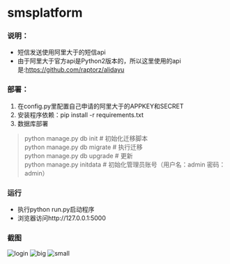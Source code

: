 # smsplatform

### 说明：
* 短信发送使用阿里大于的短信api
* 由于阿里大于官方api是Python2版本的，所以这里使用的api是:https://github.com/raptorz/alidayu
### 部署：
1. 在config.py里配置自己申请的阿里大于的APPKEY和SECRET
2. 安装程序依赖：pip install -r requirements.txt
3. 数据库部署
> python manage.py db init  # 初始化迁移脚本  
> python manage.py db migrate  # 执行迁移  
> python manage.py db upgrade  # 更新  
> python manage.py initdata # 初始化管理员账号（用户名：admin 密码：admin） 
### 运行
* 执行python run.py启动程序  
* 浏览器访问http://127.0.0.1:5000
### 截图
![login](https://github.com/hz-heng/smsplatform/blob/master/Screenshots/login.png)
![big](https://github.com/hz-heng/smsplatform/blob/master/Screenshots/BIG.png)
![small](https://github.com/hz-heng/smsplatform/blob/master/Screenshots/SMALL.png)
